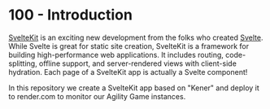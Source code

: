 # 100 - Introduction

[SvelteKit](https://kit.svelte.dev/) is an exciting new development from the folks who created [Svelte](https://svelte.dev/). While Svelte is great for static site creation, SvelteKit is a framework for building high-performance web applications. It includes routing, code-splitting, offline support, and server-rendered views with client-side hydration. Each page of a SvelteKit app is actually a Svelte component!

In this repository we create a SvelteKit app based on "Kener" and deploy it to render.com to monitor our Agility Game instances.
